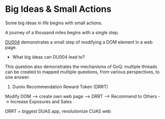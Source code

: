# Big Ideas & Small Actions

Some big ideas in life begins with small actions.

A journey of a thousand miles begins with a single step.

[DU004](https://github.com/udexon/DUNIIX/blob/main/DU004_Modify_HTML.md) demonstrates a small step of modifying a DOM element in a web page.

- What big ideas can DU004 lead to? 

This question also demonstrates the mechanisms of GoQ: multiple threads can be created to mapped multiple questions, from various perspectives, to one answer.

1. Duniix Recommendation Reward Token (DRRT)

Modify DOM --> create own web page --> DRRT --> Recommend to Others --> Increase Exposures and Sales

DRRT = biggest DUAS app, revolutionize CUAS web
